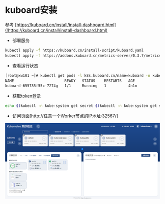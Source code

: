 # kuboard安装

参考 [https://kuboard.cn/install/install-dashboard.html](!https://kuboard.cn/install/install-dashboard.html)

- 部署服务

```bash
kubectl apply -f https://kuboard.cn/install-script/kuboard.yaml
kubectl apply -f https://addons.kuboard.cn/metrics-server/0.3.7/metrics-server.yaml
```

- 查看运行状态

```bash
[root@xw101 ~]# kubectl get pods -l k8s.kuboard.cn/name=kuboard -n kube-system
NAME                       READY   STATUS    RESTARTS   AGE
kuboard-655785f55c-7274g   1/1     Running   1          4h1m
```

- 获取token登录

```bash
echo $(kubectl -n kube-system get secret $(kubectl -n kube-system get secret | grep kuboard-user | awk '{print $1}') -o go-template='{{.data.token}}' | base64 -d)
```

- 访问页面[http://任意一个Worker节点的IP地址:32567/]

![t1](./kuboard1.png)
